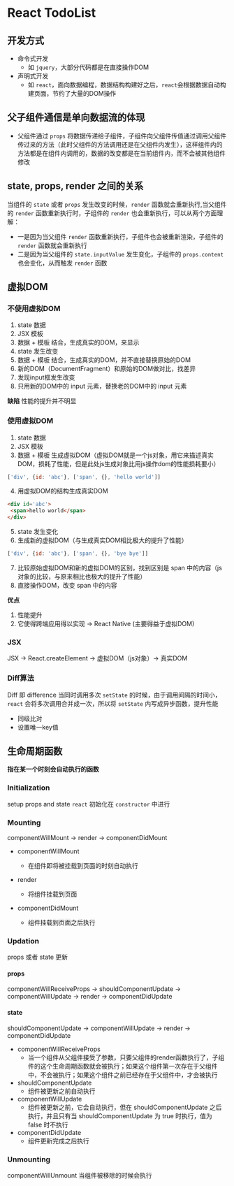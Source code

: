 # React TodoList

## 开发方式
- 命令式开发
  + 如 `jquery`，大部分代码都是在直接操作DOM
- 声明式开发
  + 如 `react`，面向数据编程，数据结构构建好之后，`react`会根据数据自动构建页面，节约了大量的DOM操作

## 父子组件通信是单向数据流的体现
- 父组件通过 `props` 将数据传递给子组件，子组件向父组件传值通过调用父组件传过来的方法（此时父组件的方法调用还是在父组件内发生），这样组件内的方法都是在组件内调用的，数据的改变都是在当前组件内，而不会被其他组件修改

## state, props, render 之间的关系
当组件的 `state` 或者 `props` 发生改变的时候，`render` 函数就会重新执行,当父组件的 `render` 函数重新执行时，子组件的 `render` 也会重新执行，可以从两个方面理解：
- 一是因为当父组件 `render` 函数重新执行，子组件也会被重新渲染，子组件的 `render` 函数就会重新执行
- 二是因为当父组件的 `state.inputValue` 发生变化，子组件的 `props.content` 也会变化，从而触发 `render` 函数

## 虚拟DOM
### 不使用虚拟DOM
1. state 数据
2. JSX 模板
3. 数据 + 模板 结合，生成真实的DOM，来显示
4. state 发生改变
5. 数据 + 模板 结合，生成真实的DOM，并不直接替换原始的DOM
6. 新的DOM（DocumentFragment）和原始的DOM做对比，找差异
7. 发现input框发生改变
8. 只用新的DOM中的 input 元素，替换老的DOM中的 input 元素

**缺陷**
性能的提升并不明显

### 使用虚拟DOM
1. state 数据
2. JSX 模板
3. 数据 + 模板 生成虚拟DOM（虚拟DOM就是一个js对象，用它来描述真实DOM，损耗了性能，但是此处js生成对象比用js操作dom的性能损耗要小）
```javascript
['div', {id: 'abc'}, ['span', {}, 'hello world']]
```
4. 用虚拟DOM的结构生成真实DOM
 ```html
<div id='abc'>
  <span>hello world</span>
</div>
```

5. state 发生变化
6. 生成新的虚拟DOM（与生成真实DOM相比极大的提升了性能）
```javascript
['div', {id: 'abc'}, ['span', {}, 'bye bye']]
```
7. 比较原始虚拟DOM和新的虚拟DOM的区别，找到区别是 span 中的内容（js对象的比较，与原来相比也极大的提升了性能）
8. 直接操作DOM，改变 span 中的内容

**优点**
1. 性能提升
2. 它使得跨端应用得以实现 -> React Native (主要得益于虚拟DOM)

### JSX
JSX -> React.createElement -> 虚拟DOM（js对象）-> 真实DOM

### Diff算法
Diff 即 difference
当同时调用多次 `setState` 的时候，由于调用间隔的时间小，`react` 会将多次调用合并成一次，所以将 `setState` 内写成异步函数，提升性能

- 同级比对
- 设置唯一key值

## 生命周期函数
**指在某一个时刻会自动执行的函数**

### Initialization
setup props and state 
`react` 初始化在 `constructor` 中进行

### Mounting
componentWillMount -> render -> componentDidMount

- componentWillMount
    + 在组件即将被挂载到页面的时刻自动执行

- render
    + 将组件挂载到页面

- componentDidMount
    + 组件挂载到页面之后执行

### Updation
props 或者 state 更新

#### props
componentWillReceiveProps -> shouldComponentUpdate -> componentWillUpdate -> render -> componentDidUpdate

#### state
 shouldComponentUpdate -> componentWillUpdate -> render -> componentDidUpdate

- componentWillReceiveProps
    + 当一个组件从父组件接受了参数，只要父组件的render函数执行了，子组件的这个生命周期函数就会被执行；如果这个组件第一次存在于父组件中，不会被执行；如果这个组件之前已经存在于父组件中，才会被执行
- shouldComponentUpdate
    + 组件被更新之前自动执行
- componentWillUpdate
    + 组件被更新之前，它会自动执行，但在 shouldComponentUpdate 之后执行，并且只有当 shouldComponentUpdate 为 true 时执行，值为 false 时不执行
- componentDidUpdate
    + 组件更新完成之后执行

### Unmounting
componentWillUnmount
当组件被移除的时候会执行
